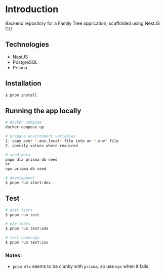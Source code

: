 # Introduction

Backend repository for a Family Tree application, scaffolded using NestJS CLI.

## Technologies

- NestJS
- PostgreSQL
- Prisma

## Installation

```bash
$ pnpm install
```

## Running the app locally

```bash
# docker compose
docker-compose up

# prepare environment variables
1. copy over *.env.local* file into an *.env* file
2. specify values where required

# seed data
pnpm dlx prisma db seed
or
npx prisma db seed

# development
$ pnpm run start:dev
```

## Test

```bash
# unit tests
$ pnpm run test

# e2e tests
$ pnpm run test:e2e

# test coverage
$ pnpm run test:cov
```

### Notes:

- `pnpm dlx` seems to be clunky with `prisma`, so use `npx` when it fails.
